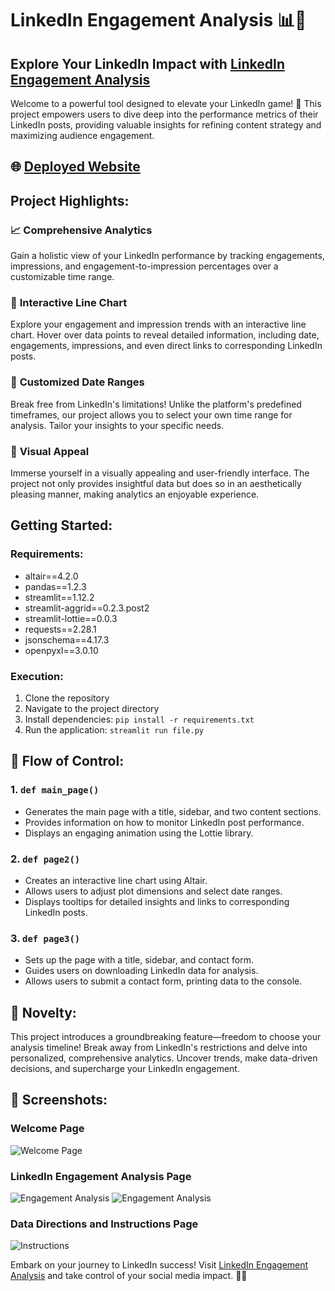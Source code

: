 # LinkedIn Engagement Analysis 📊🚀

## Explore Your LinkedIn Impact with [LinkedIn Engagement Analysis](https://linkeldn-analysis-streamlit.onrender.com/)

Welcome to a powerful tool designed to elevate your LinkedIn game! 🚀 This project empowers users to dive deep into the performance metrics of their LinkedIn posts, providing valuable insights for refining content strategy and maximizing audience engagement.

## 🌐 [Deployed Website](https://linkedin-engagement.streamlit.app/)

## Project Highlights:

### 📈 **Comprehensive Analytics**
Gain a holistic view of your LinkedIn performance by tracking engagements, impressions, and engagement-to-impression percentages over a customizable time range.

### 🔄 **Interactive Line Chart**
Explore your engagement and impression trends with an interactive line chart. Hover over data points to reveal detailed information, including date, engagements, impressions, and even direct links to corresponding LinkedIn posts.

### 📅 **Customized Date Ranges**
Break free from LinkedIn's limitations! Unlike the platform's predefined timeframes, our project allows you to select your own time range for analysis. Tailor your insights to your specific needs.

### 🎨 **Visual Appeal**
Immerse yourself in a visually appealing and user-friendly interface. The project not only provides insightful data but does so in an aesthetically pleasing manner, making analytics an enjoyable experience.

## Getting Started:

### Requirements:
- altair==4.2.0
- pandas==1.2.3
- streamlit==1.12.2
- streamlit-aggrid==0.2.3.post2
- streamlit-lottie==0.0.3
- requests==2.28.1
- jsonschema==4.17.3
- openpyxl==3.0.10

### Execution:
1. Clone the repository
2. Navigate to the project directory
3. Install dependencies: `pip install -r requirements.txt`
4. Run the application: `streamlit run file.py`

## 🚀 Flow of Control:

### 1. `def main_page()`
   - Generates the main page with a title, sidebar, and two content sections.
   - Provides information on how to monitor LinkedIn post performance.
   - Displays an engaging animation using the Lottie library.

### 2. `def page2()`
   - Creates an interactive line chart using Altair.
   - Allows users to adjust plot dimensions and select date ranges.
   - Displays tooltips for detailed insights and links to corresponding LinkedIn posts.

### 3. `def page3()`
   - Sets up the page with a title, sidebar, and contact form.
   - Guides users on downloading LinkedIn data for analysis.
   - Allows users to submit a contact form, printing data to the console.

## 🌟 Novelty:

This project introduces a groundbreaking feature—freedom to choose your analysis timeline! Break away from LinkedIn's restrictions and delve into personalized, comprehensive analytics. Uncover trends, make data-driven decisions, and supercharge your LinkedIn engagement.

## 📸 Screenshots:

### Welcome Page
![Welcome Page](https://user-images.githubusercontent.com/93984886/225281233-a7cfe60a-67c0-4fec-ad62-667141e78d01.png)

### LinkedIn Engagement Analysis Page
![Engagement Analysis](https://user-images.githubusercontent.com/93984886/225281399-5e22b5d9-76c6-4d90-b619-67b43db85b24.png)
![Engagement Analysis](https://user-images.githubusercontent.com/93984886/225281439-1cd0c0bb-ec90-4817-b094-9113e3a7a1f6.png)

### Data Directions and Instructions Page
![Instructions](https://user-images.githubusercontent.com/93984886/225281541-cd73102a-e779-4015-ac3f-485647e25d63.png)

Embark on your journey to LinkedIn success! Visit [LinkedIn Engagement Analysis](https://linkedin-engagement.streamlit.app/) and take control of your social media impact. 🚀✨
